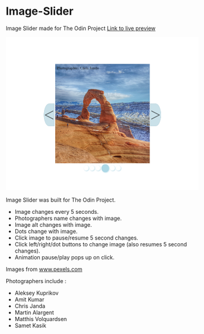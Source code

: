 # Image-Slider

Image Slider made for The Odin Project
<a href="https://github.com/sirjamo1.io/To-Do-List-Odin">Link to live preview</a>

<a href="https://github.com/sirjamo1.io/To-Do-List-Odin"><img src="src/screenshots/screenshot.png" alt="Screenshot" height="400" ></a>

Image Slider was built for The Odin Project.

-   Image changes every 5 seconds.
-   Photographers name changes with image.
-   Image alt changes with image.
-   Dots change with image.
-   Click image to pause/resume 5 second changes.
-   Click left/right/dot buttons to change image (also resumes 5 second changes).
-   Animation pause/play pops up on click.

Images from www.pexels.com

Photographers include :

-   Aleksey Kuprikov
-   Amit Kumar
-   Chris Janda
-   Martin Alargent
-   Matthis Volquardsen
-   Samet Kasik
